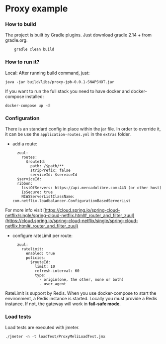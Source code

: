 # Proxy example

### How to build

The project is built by Gradle plugins. Just download gradle 2.14 + from gradle.org.

		gradle clean build
		
### How to run it?

Local: After running build command, just:

	java -jar build/libs/proxy-jpb-0.0.1-SNAPSHOT.jar 
   
If you want to run the full stack you need to have docker and docker-compose installed:

	docker-compose up -d
	
### Configuration

There is an standard config in place within the jar file. In order to override it, it can be use the `application-routes.yml` in the `extras` folder.

* add a route:

		zuul:
		  routes:
		    $routeId:
		      path: /$path/**
		      stripPrefix: false
		      serviceId: $serviceId
		$serviceId:
	    ribbon:
	      listOfServers: https://api.mercadolibre.com:443 (or other host)
	      IsSecure: true
	      NIWSServerListClassName: com.netflix.loadbalancer.ConfigurationBasedServerList     

For more info visit [https://cloud.spring.io/spring-cloud-netflix/single/spring-cloud-netflix.html#_router_and_filter_zuul](https://cloud.spring.io/spring-cloud-netflix/single/spring-cloud-netflix.html#_router_and_filter_zuul)

* configure rateLimit per route:

		zuul:
		  ratelimit:
		    enabled: true
		    policies:
		      $routeId:
		        limit: 10
		        refresh-interval: 60
		        type:
		          - origin(one, the other, none or both)
		          - user_agent

RateLimit is support by Redis. When you use docker-compose to start the environment, a Redis instance is started. Locally you must provide a Redis instance. If not, the gateway will work in **fail-safe mode**.	     

### Load tests	

Load tests are executed with jmeter.

	./jmeter -n -t loadTest/ProxyMeliLoadTest.jmx
	
	
